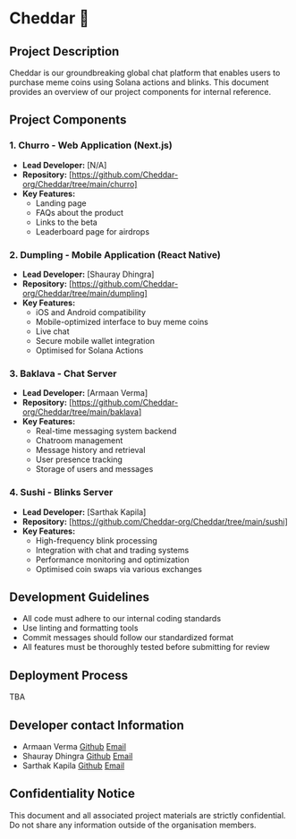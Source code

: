 # Cheddar 🧀 

## Project Description
Cheddar is our groundbreaking global chat platform that enables users to purchase meme coins using Solana actions and blinks. This document provides an overview of our project components for internal reference.

## Project Components

### 1. Churro - Web Application (Next.js)
- **Lead Developer:** [N/A]
- **Repository:** [https://github.com/Cheddar-org/Cheddar/tree/main/churro]
- **Key Features:**
    - Landing page
    - FAQs about the product 
    - Links to the beta
    - Leaderboard page for airdrops

### 2. Dumpling - Mobile Application (React Native)
- **Lead Developer:** [Shauray Dhingra]
- **Repository:** [https://github.com/Cheddar-org/Cheddar/tree/main/dumpling]
- **Key Features:**
  - iOS and Android compatibility
  - Mobile-optimized interface to buy meme coins
  - Live chat
  - Secure mobile wallet integration
  - Optimised for Solana Actions

### 3. Baklava - Chat Server
- **Lead Developer:** [Armaan Verma]
- **Repository:** [https://github.com/Cheddar-org/Cheddar/tree/main/baklava]
- **Key Features:**
  - Real-time messaging system backend
  - Chatroom management
  - Message history and retrieval
  - User presence tracking
  - Storage of users and messages

### 4. Sushi - Blinks Server
- **Lead Developer:** [Sarthak Kapila]
- **Repository:** [https://github.com/Cheddar-org/Cheddar/tree/main/sushi]
- **Key Features:**
  - High-frequency blink processing
  - Integration with chat and trading systems
  - Performance monitoring and optimization
  - Optimised coin swaps via various exchanges

## Development Guidelines
- All code must adhere to our internal coding standards
- Use linting and formatting tools
- Commit messages should follow our standardized format
- All features must be thoroughly tested before submitting for review

## Deployment Process
TBA

## Developer contact Information
- Armaan Verma [Github](https://github.com/Ormon-huehuehue) [Email](armnvrma10@gmail.com)
- Shauray Dhingra [Github](https://github.com/Shauray018) [Email](shauraydhingra03@gmail.com)
- Sarthak Kapila [Github](https://github.com/sarthakkapila) [Email](sarthakkapila1@gmail.com)

## Confidentiality Notice
This document and all associated project materials are strictly confidential. Do not share any information outside of the organisation members.